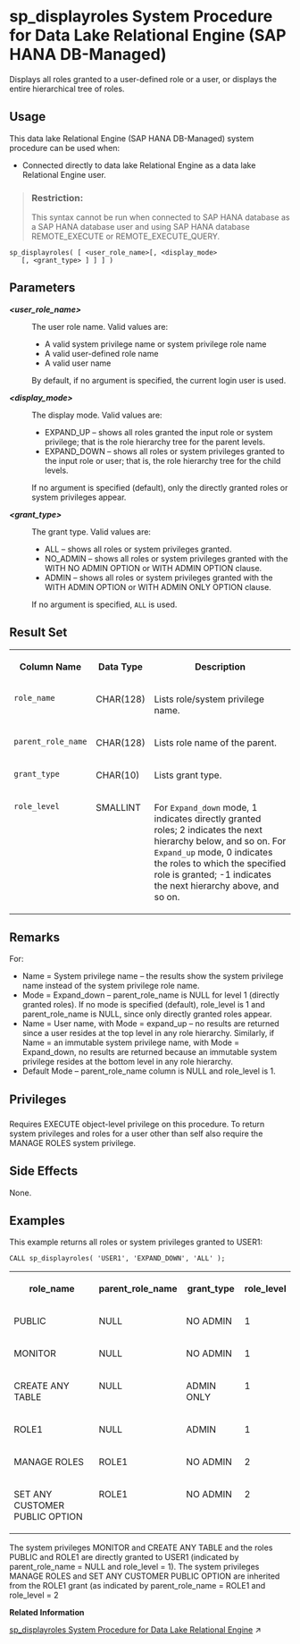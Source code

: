 <!-- loio8c15112761fa4dba8aa2d0cb3a89db92 -->

# sp\_displayroles System Procedure for Data Lake Relational Engine \(SAP HANA DB-Managed\)

Displays all roles granted to a user-defined role or a user, or displays the entire hierarchical tree of roles.



<a name="loio8c15112761fa4dba8aa2d0cb3a89db92__section_dh4_3db_1yb"/>

## Usage

This data lake Relational Engine \(SAP HANA DB-Managed\) system procedure can be used when:

-   Connected directly to data lake Relational Engine as a data lake Relational Engine user.

> ### Restriction:  
> This syntax cannot be run when connected to SAP HANA database as a SAP HANA database user and using SAP HANA database REMOTE\_EXECUTE or REMOTE\_EXECUTE\_QUERY.



```
sp_displayroles( [ <user_role_name>[, <display_mode> 
   [, <grant_type> ] ] ] )
```



<a name="loio8c15112761fa4dba8aa2d0cb3a89db92__section_pyq_cc2_srb"/>

## Parameters


<dl>
<dt><b>

*<user\_role\_name\>*

</b></dt>
<dd>

The user role name. Valid values are:

-   A valid system privilege name or system privilege role name
-   A valid user-defined role name
-   A valid user name

By default, if no argument is specified, the current login user is used.



</dd><dt><b>

*<display\_mode\>*

</b></dt>
<dd>

The display mode. Valid values are:

-   EXPAND\_UP – shows all roles granted the input role or system privilege; that is the role hierarchy tree for the parent levels.
-   EXPAND\_DOWN – shows all roles or system privileges granted to the input role or user; that is, the role hierarchy tree for the child levels.

If no argument is specified \(default\), only the directly granted roles or system privileges appear.



</dd><dt><b>

*<grant\_type\>*

</b></dt>
<dd>

The grant type. Valid values are:

-   ALL – shows all roles or system privileges granted.
-   NO\_ADMIN – shows all roles or system privileges granted with the WITH NO ADMIN OPTION or WITH ADMIN OPTION clause.
-   ADMIN – shows all roles or system privileges granted with the WITH ADMIN OPTION or WITH ADMIN ONLY OPTION clause.

If no argument is specified, `ALL` is used.



</dd>
</dl>



<a name="loio8c15112761fa4dba8aa2d0cb3a89db92__section_ik3_dc2_srb"/>

## Result Set


<table>
<tr>
<th valign="top">

Column Name

</th>
<th valign="top">

Data Type

</th>
<th valign="top">

Description

</th>
</tr>
<tr>
<td valign="top">

`role_name`

</td>
<td valign="top">

CHAR\(128\)

</td>
<td valign="top">

Lists role/system privilege name.

</td>
</tr>
<tr>
<td valign="top">

`parent_role_name`

</td>
<td valign="top">

CHAR\(128\)

</td>
<td valign="top">

Lists role name of the parent.

</td>
</tr>
<tr>
<td valign="top">

`grant_type`

</td>
<td valign="top">

CHAR\(10\)

</td>
<td valign="top">

Lists grant type.

</td>
</tr>
<tr>
<td valign="top">

`role_level`

</td>
<td valign="top">

SMALLINT

</td>
<td valign="top">

For `Expand_down` mode, 1 indicates directly granted roles; 2 indicates the next hierarchy below, and so on. For `Expand_up` mode, 0 indicates the roles to which the specified role is granted; -1 indicates the next hierarchy above, and so on.

</td>
</tr>
</table>



<a name="loio8c15112761fa4dba8aa2d0cb3a89db92__section_jvz_dc2_srb"/>

## Remarks

For:

-   Name = System privilege name – the results show the system privilege name instead of the system privilege role name.
-   Mode = Expand\_down – parent\_role\_name is NULL for level 1 \(directly granted roles\). If no mode is specified \(default\), role\_level is 1 and parent\_role\_name is NULL, since only directly granted roles appear.
-   Name = User name, with Mode = expand\_up – no results are returned since a user resides at the top level in any role hierarchy. Similarly, if Name = an immutable system privilege name, with Mode = Expand\_down, no results are returned because an immutable system privilege resides at the bottom level in any role hierarchy.
-   Default Mode – parent\_role\_name column is NULL and role\_level is 1.



<a name="loio8c15112761fa4dba8aa2d0cb3a89db92__section_z5w_tw1_1yb"/>

## Privileges



### 

Requires EXECUTE object-level privilege on this procedure. To return system privileges and roles for a user other than self also require the MANAGE ROLES system privilege.



<a name="loio8c15112761fa4dba8aa2d0cb3a89db92__section_fhr_2c2_srb"/>

## Side Effects

None.



<a name="loio8c15112761fa4dba8aa2d0cb3a89db92__section_c5m_hc2_srb"/>

## Examples

This example returns all roles or system privileges granted to USER1:

```
CALL sp_displayroles( 'USER1', 'EXPAND_DOWN', 'ALL' );
```


<table>
<tr>
<th valign="top">

role\_name

</th>
<th valign="top">

parent\_role\_name

</th>
<th valign="top">

grant\_type

</th>
<th valign="top">

role\_level

</th>
</tr>
<tr>
<td valign="top">

PUBLIC

</td>
<td valign="top">

NULL

</td>
<td valign="top">

NO ADMIN

</td>
<td valign="top">

1

</td>
</tr>
<tr>
<td valign="top">

MONITOR

</td>
<td valign="top">

NULL

</td>
<td valign="top">

NO ADMIN

</td>
<td valign="top">

1

</td>
</tr>
<tr>
<td valign="top">

CREATE ANY TABLE

</td>
<td valign="top">

NULL

</td>
<td valign="top">

ADMIN ONLY

</td>
<td valign="top">

1

</td>
</tr>
<tr>
<td valign="top">

ROLE1

</td>
<td valign="top">

NULL

</td>
<td valign="top">

ADMIN

</td>
<td valign="top">

1

</td>
</tr>
<tr>
<td valign="top">

MANAGE ROLES

</td>
<td valign="top">

ROLE1

</td>
<td valign="top">

NO ADMIN

</td>
<td valign="top">

2

</td>
</tr>
<tr>
<td valign="top">

SET ANY CUSTOMER PUBLIC OPTION

</td>
<td valign="top">

ROLE1

</td>
<td valign="top">

NO ADMIN

</td>
<td valign="top">

2

</td>
</tr>
</table>

The system privileges MONITOR and CREATE ANY TABLE and the roles PUBLIC and ROLE1 are directly granted to USER1 \(indicated by parent\_role\_name = NULL and role\_level = 1\). The system privileges MANAGE ROLES and SET ANY CUSTOMER PUBLIC OPTION are inherited from the ROLE1 grant \(as indicated by parent\_role\_name = ROLE1 and role\_level = 2

**Related Information**  


[sp_displayroles System Procedure for Data Lake Relational Engine](https://help.sap.com/viewer/19b3964099384f178ad08f2d348232a9/2024_3_QRC/en-US/a44ba32684f2101598cba97bb3b1b4d4.html "Displays all roles granted to a user-defined role or a user, or displays the entire hierarchical tree of roles.") :arrow_upper_right:

